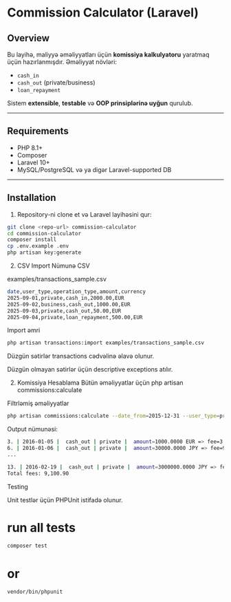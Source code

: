 # Commission Calculator (Laravel)

## Overview
Bu layihə, maliyyə əməliyyatları üçün **komissiya kalkulyatoru** yaratmaq üçün hazırlanmışdır. 
Əməliyyat növləri:
- `cash_in`
- `cash_out` (private/business)
- `loan_repayment`

Sistem **extensible**, **testable** və **OOP prinsiplərinə uyğun** qurulub.

---

## Requirements
- PHP 8.1+
- Composer
- Laravel 10+
- MySQL/PostgreSQL və ya digər Laravel-supported DB

---

## Installation

1. Repository-ni clone et və Laravel layihəsini qur:
```bash
git clone <repo-url> commission-calculator
cd commission-calculator
composer install
cp .env.example .env
php artisan key:generate
```

2. CSV Import
Nümunə CSV

examples/transactions_sample.csv
```bash
date,user_type,operation_type,amount,currency
2025-09-01,private,cash_in,2000.00,EUR
2025-09-02,business,cash_out,1000.00,EUR
2025-09-03,private,cash_out,50.00,EUR
2025-09-04,private,loan_repayment,500.00,EUR
```
Import əmri
```bash
php artisan transactions:import examples/transactions_sample.csv
```

Düzgün sətirlər transactions cədvəlinə əlavə olunur.

Düzgün olmayan sətirlər üçün descriptive exceptions atılır.

2. Komissiya Hesablama
Bütün əməliyyatlar üçün
php artisan commissions:calculate

Filtrləmiş əməliyyatlar
```bash
php artisan commissions:calculate --date_from=2015-12-31 --user_type=private --operation_type=cash_out
```
Output nümunəsi:
```bash
3. | 2016-01-05 |  cash_out | private |  amount=1000.0000 EUR => fee=3 EUR
6. | 2016-01-06 |  cash_out | private |  amount=30000.0000 JPY => fee=90 JPY
...

13. | 2016-02-19 |  cash_out | private |  amount=3000000.0000 JPY => fee=9000 JPY
Total fees: 9,100.90
```
Testing

Unit testlər üçün PHPUnit istifadə olunur.

# run all tests
```bash
composer test
```
# or
```bash
vendor/bin/phpunit
```